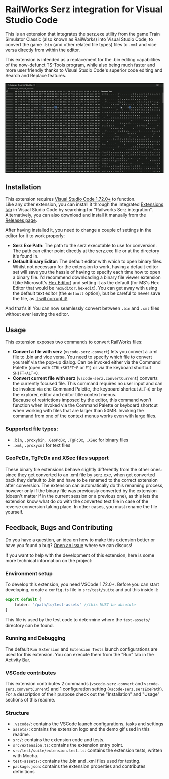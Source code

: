 # RailWorks Serz integration for Visual Studio Code

This is an extension that integrates the serz.exe utility from the game Train Simulator Classic (also known as RailWorks) into Visual Studio Code, to convert the game `.bin` (and other related file types) files to `.xml` and vice versa directly from within the editor.  

This extension is intended as a replacement for the .bin editing capabilities of the now-defunct TS-Tools program, while also being much faster and more user friendly thanks to Visual Studio Code's superior code editing and Search and Replace features.  

![Extension demo](assets/demo.gif)

## Installation

This extension requires [Visual Studio Code 1.72.0+](https://code.visualstudio.com/) to function.  
Like any other extension, you can install it through the integrated [Extensions tab](https://code.visualstudio.com/docs/editor/extension-marketplace) in Visual Studio Code by searching for "Railworks Serz integration". Alternatively, you can also download and install it manually from the [Releases page](https://github.com/ElPerenza/VSCode-serz/releases).  

After having installed it, you need to change a couple of settings in the editor for it to work properly:
- **Serz Exe Path**: The path to the serz executable to use for conversion. The path can either point directly at the serz.exe file or at the directory it's found in.
- **Default Binary Editor**: The default editor with which to open binary files. Whilst not necessary for the extension to work, having a default editor set will save you the hassle of having to specify each time how to open a binary file. I'd recommend downloading a binary file viewer extension (Like Microsoft's [Hex Editor](https://marketplace.visualstudio.com/items?itemName=ms-vscode.hexeditor)) and setting it as the default (for MS's Hex Editor that would be `hexEditor.hexedit`). You can get away with using the default text editor (the `default` option), but be careful to never save the file, as [it will corrupt it!](https://github.com/microsoft/vscode/issues/91958)

And that's it! You can now seamlessly convert between `.bin` and `.xml` files without ever leaving the editor.

## Usage

This extension exposes two commands to convert RailWorks files:
- **Convert a file with serz** (`vscode-serz.convert`) lets you convert a .xml file to .bin and vice versa. You need to specify which file to convert yourself via the pop-up dialog. Can be invoked either via the Command Palette (open with `CTRL+SHIFT+P` or `F1`) or via the keyboard shortcut `SHIFT+ALT+Q`.
- **Convert current file with serz** (`vscode-serz.convertCurrent`) converts the currently focused file. This command requires no user input and can be invoked via che Command Palette, the keyboard shortcut `ALT+Q` or by the explorer, editor and editor title context menus.  
Because of restrictions imposed by the editor, this command won't function when invoked via the Command Palette or keyboard shortcut when working with files that are larger than 50MB. Invoking the command from one of the context menus works even with large files.

### Supported file types:
- `.bin`, `.proxybin`, `.GeoPcDx`, `.TgPcDx`, `.XSec` for binary files
- `.xml`, `.proxyxml` for text files

### GeoPcDx, TgPcDx and XSec files support
These binary file extensions behave slightly differently from the other ones: since they get converted to an .xml file by serz.exe, when get converted back they default to .bin and have to be renamed to the correct extension after conversion. The extension can automatically do this renaming process, however only if the binary file was previously converted by the extension (doesn't matter if in the current session or a previous one), as this lets the extension know what do do with the converted text file in case of the reverse conversion taking place. In other cases, you must rename the file yourself.

## Feedback, Bugs and Contributing

Do you have a question, an idea on how to make this extension better or have you found a bug? [Open an issue](https://github.com/ElPerenza/VSCode-serz/issues) where we can discuss!

If you want to help with the development of this extension, here is some more technical information on the project:

### Environment setup

To develop this extension, you need VSCode 1.72.0+. Before you can start developing, create a `config.ts` file in `src/test/suite` and put this inside it:
```ts
export default {
    folder: "/path/to/test-assets" //this MUST be absolute
}
```
This file is used by the test code to determine where the `test-assets/` directory can be found.

### Running and Debugging

The default `Run Extension` and `Extension Tests` launch configurations are used for this extension. You can execute them from the "Run" tab in the Activity Bar.

### VSCode contributes

This extension contributes 2 commands (`vscode-serz.convert` and `vscode-serz.convertCurrent`) and 1 configuration setting (`vscode-serz.serzExePath`). For a description of their purpose check out the "Installation" and "Usage" sections of this readme.

### Structure

- `.vscode/`: contains the VSCode launch configurations, tasks and settings
- `assets/`: contains the extension logo and the demo gif used in this readme.
- `src/`: contains the extension code and tests.
- `src/extension.ts`: contains the extension entry point.
- `src/test/suite/extension.test.ts`: contains the extension tests, written with Mocha.
- `test-assets/`: contains the .bin and .xml files used for testing.
- `package.json`: contains the extension properties and contributes definitions